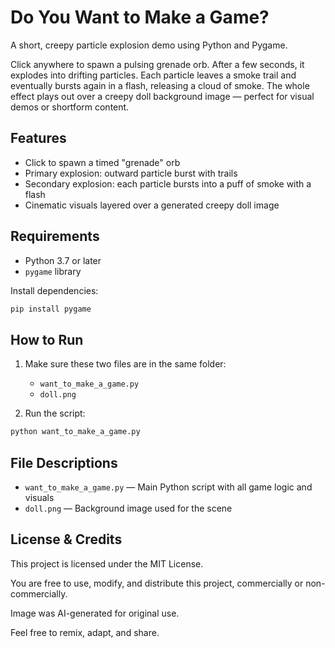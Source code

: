 # Do You Want to Make a Game?

A short, creepy particle explosion demo using Python and Pygame.

Click anywhere to spawn a pulsing grenade orb. After a few seconds, it explodes into drifting particles. Each particle leaves a smoke trail and eventually bursts again in a flash, releasing a cloud of smoke. The whole effect plays out over a creepy doll background image — perfect for visual demos or shortform content.

## Features

* Click to spawn a timed "grenade" orb
* Primary explosion: outward particle burst with trails
* Secondary explosion: each particle bursts into a puff of smoke with a flash
* Cinematic visuals layered over a generated creepy doll image

## Requirements

* Python 3.7 or later
* `pygame` library

Install dependencies:

```bash
pip install pygame
```

## How to Run

1. Make sure these two files are in the same folder:

   * `want_to_make_a_game.py`
   * `doll.png`

2. Run the script:

```bash
python want_to_make_a_game.py
```

## File Descriptions

* `want_to_make_a_game.py` — Main Python script with all game logic and visuals
* `doll.png` — Background image used for the scene

## License & Credits

This project is licensed under the MIT License.

You are free to use, modify, and distribute this project, commercially or non-commercially.

Image was AI-generated for original use.

Feel free to remix, adapt, and share.